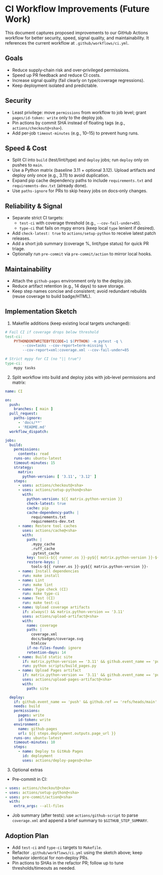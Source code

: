 # CI Workflow Improvements (Future Work)

This document captures proposed improvements to our GitHub Actions workflow for better security, speed, signal quality, and maintainability. It references the current workflow at `.github/workflows/ci.yml`.

## Goals

- Reduce supply‑chain risk and over‑privileged permissions.
- Speed up PR feedback and reduce CI costs.
- Increase signal quality (fail clearly on type/coverage regressions).
- Keep deployment isolated and predictable.

## Security

- Least privilege: move `permissions` from workflow to job level; grant `pages/id-token: write` only to the deploy job.
- Pin actions by commit SHA instead of floating tags (e.g., `actions/checkout@<sha>`).
- Add per‑job `timeout-minutes` (e.g., 10–15) to prevent hung runs.

## Speed & Cost

- Split CI into `build` (test/lint/type) and `deploy` jobs; run `deploy` only on pushes to `main`.
- Use a Python matrix (baseline 3.11 + optional 3.12). Upload artifacts and deploy only once (e.g., 3.11) to avoid duplication.
- Expand pip cache dependency paths to include `requirements.txt` and `requirements-dev.txt` (already done).
- Use `paths-ignore` for PRs to skip heavy jobs on docs‑only changes.

## Reliability & Signal

- Separate strict CI targets:
  - `test-ci` with coverage threshold (e.g., `--cov-fail-under=85`).
  - `type-ci` that fails on mypy errors (keep local `type` lenient if desired).
- Add `check-latest: true` to `actions/setup-python` to receive latest patch releases.
- Add a short job summary (coverage %, lint/type status) for quick PR triage.
- Optionally run `pre-commit` via `pre-commit/action` to mirror local hooks.

## Maintainability

- Attach the `github-pages` environment only to the deploy job.
- Reduce artifact retention (e.g., 14 days) to save storage.
- Keep step names concise and consistent; avoid redundant rebuilds (reuse coverage to build badge/HTML).

## Implementation Sketch

1) Makefile additions (keep existing local targets unchanged):

```Makefile
# Fail CI if coverage drops below threshold
test-ci:
	PYTHONDONTWRITEBYTECODE=1 $(PYTHON) -m pytest -q \
		--cov=tasks --cov-report=term-missing \
		--cov-report=xml:coverage.xml --cov-fail-under=85

# Strict mypy for CI (no "|| true")
type-ci:
	mypy tasks
```

2) Split workflow into build and deploy jobs with job‑level permissions and matrix:

```yaml
name: CI

on:
  push:
    branches: [ main ]
  pull_request:
    paths-ignore:
      - 'docs/**'
      - 'README.md'
  workflow_dispatch:

jobs:
  build:
    permissions:
      contents: read
    runs-on: ubuntu-latest
    timeout-minutes: 15
    strategy:
      matrix:
        python-version: [ '3.11', '3.12' ]
    steps:
      - uses: actions/checkout@<sha>
      - uses: actions/setup-python@<sha>
        with:
          python-version: ${{ matrix.python-version }}
          check-latest: true
          cache: pip
          cache-dependency-path: |
            requirements.txt
            requirements-dev.txt
      - name: Restore tool caches
        uses: actions/cache@<sha>
        with:
          path: |
            .mypy_cache
            .ruff_cache
            .pytest_cache
          key: tools-${{ runner.os }}-py${{ matrix.python-version }}-${{ hashFiles('pyproject.toml') }}
          restore-keys: |
            tools-${{ runner.os }}-py${{ matrix.python-version }}-
      - name: Install dependencies
        run: make install
      - name: Lint
        run: make lint
      - name: Type check (CI)
        run: make type-ci
      - name: Test (CI)
        run: make test-ci
      - name: Upload coverage artifacts
        if: always() && matrix.python-version == '3.11'
        uses: actions/upload-artifact@<sha>
        with:
          name: coverage
          path: |
            coverage.xml
            docs/badges/coverage.svg
            htmlcov
          if-no-files-found: ignore
          retention-days: 14
      - name: Build static site
        if: matrix.python-version == '3.11' && github.event_name == 'push' && github.ref == 'refs/heads/main'
        run: python scripts/build_pages.py
      - name: Upload Pages artifact
        if: matrix.python-version == '3.11' && github.event_name == 'push' && github.ref == 'refs/heads/main'
        uses: actions/upload-pages-artifact@<sha>
        with:
          path: site

  deploy:
    if: github.event_name == 'push' && github.ref == 'refs/heads/main'
    needs: build
    permissions:
      pages: write
      id-token: write
    environment:
      name: github-pages
      url: ${{ steps.deployment.outputs.page_url }}
    runs-on: ubuntu-latest
    timeout-minutes: 10
    steps:
      - name: Deploy to GitHub Pages
        id: deployment
        uses: actions/deploy-pages@<sha>
```

3) Optional extras

- Pre-commit in CI:

```yaml
- uses: actions/checkout@<sha>
- uses: actions/setup-python@<sha>
- uses: pre-commit/action@<sha>
  with:
    extra_args: --all-files
```

- Job summary (after tests): use `actions/github-script` to parse `coverage.xml` and append a brief summary to `$GITHUB_STEP_SUMMARY`.

## Adoption Plan

- Add `test-ci` and `type-ci` targets to `Makefile`.
- Refactor `.github/workflows/ci.yml` using the sketch above; keep behavior identical for non‑deploy PRs.
- Pin actions to SHAs in the refactor PR; follow up to tune thresholds/timeouts as needed.

